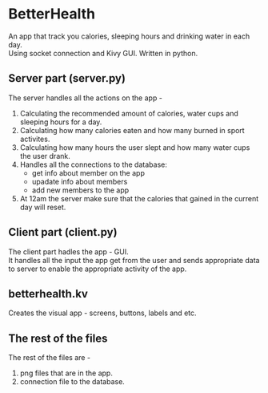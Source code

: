 # BetterHealth

An app that track you calories, sleeping hours and drinking water in each day.  
Using socket connection and Kivy GUI. Written in python.

## Server part (server.py)
The server handles all the actions on the app - 
1. Calculating the recommended amount of calories, water cups and sleeping hours for a day.
2. Calculating how many calories eaten and how many burned in sport activites.
3. Calculating how many hours the user slept and how many water cups the user drank.
4. Handles all the connections to the database:
    - get info about member on the app
    - upadate info about members
    - add new members to the app
5. At 12am the server make sure that the calories that gained in the current day will reset.


## Client part (client.py)
The client part hadles the app - GUI.  
It handles all the input the app get from the user and sends appropriate data to server to enable the appropriate activity of the app.

## betterhealth.kv
Creates the visual app - screens, buttons, labels and etc.

## The rest of the files
The rest of the files are - 
1. png files that are in the app.
2. connection file to the database.